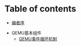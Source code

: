 # Table of contents

* [编者序](README.md)
- QEMU基本组件
    - [QEMU事件循环机制](QEMU基本组件/QEMU%E4%BA%8B%E4%BB%B6%E5%BE%AA%E7%8E%AF%E6%9C%BA%E5%88%B6.md)